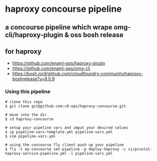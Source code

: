 # haproxy concourse pipeline

## a concourse pipeline which wrape omg-cli/haproxy-plugin & oss bosh release
## for haproxy

- https://github.com/enaml-ops/haproxy-plugin
- https://github.com/enaml-ops/omg-cli
- https://bosh.io/d/github.com/cloudfoundry-community/haproxy-boshrelease?v=8.0.9

### Using this pipeline

```
# clone this repo
$ git clone git@github.com:c0-ops/haproxy-concourse.git

# move into the dir
$ cd haproxy-concourse

# setup your pipeline vars and imput your desired values
$ cp pipeline-vars-template.yml pipeline-vars.yml
$ vim pipeline-vars.yml

# using the concourse fly client push up your pipeline
$ fly -t my-concourse set-pipeline -p deploy-haproxy -c ci/pivotal-haproxy-service-pipeline.yml -l pipeline-vars.yml

```
